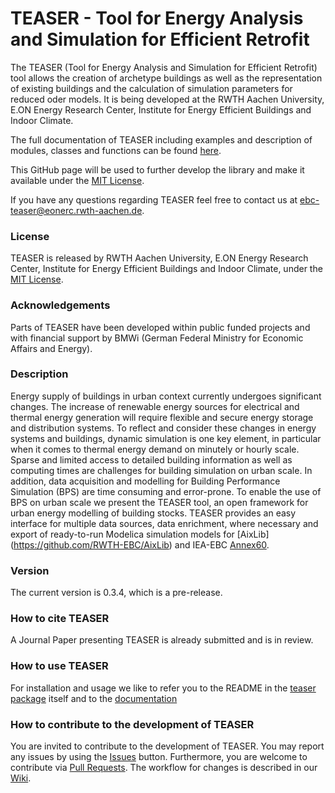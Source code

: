 # TEASER - Tool for Energy Analysis and Simulation for Efficient Retrofit

The TEASER (Tool for Energy Analysis and Simulation for Efficient Retrofit) tool
allows the creation of archetype buildings as well as the
representation of existing buildings and the calculation of simulation
parameters for reduced oder models. It is being developed at the RWTH Aachen University, E.ON Energy Research Center, Institute for Energy Efficient Buildings and Indoor Climate.

The full documentation of TEASER including examples and description of modules,
classes and functions can be found [here](http://pythonhosted.org/teaser/).

This GitHub page will be used to further develop the library and make it
available under the
[MIT License](https://github.com/RWTH-EBC/TEASER/blob/master/License.md).

If you have any questions regarding TEASER feel free to contact us at [ebc-teaser@eonerc.rwth-aachen.de](mailto:ebc-teaser@eonerc.rwth-aachen.de).

### License

TEASER is released by RWTH Aachen University, E.ON Energy
Research Center, Institute for Energy Efficient Buildings and Indoor Climate,
under the
[MIT License](https://github.com/RWTH-EBC/TEASER/blob/master/License.md).

### Acknowledgements

Parts of TEASER have been developed within public funded projects
and with financial support by BMWi (German Federal Ministry for Economic
Affairs and Energy).

### Description

Energy supply of buildings in urban context currently undergoes significant
changes. The increase of renewable energy sources for electrical and thermal
energy generation will require flexible and secure energy storage and
distribution systems. To reflect and consider these changes in energy systems
and buildings, dynamic simulation is one key element, in particular when it
comes to thermal energy demand on minutely or hourly scale.
Sparse and limited access to detailed building information as well as computing
times are challenges for building simulation on urban scale. In addition,
data acquisition and modelling for Building Performance Simulation (BPS) are
time consuming and error-prone. To enable the use of BPS on urban scale we
present the TEASER tool, an open framework for urban energy modelling of
building stocks. TEASER provides an easy interface for multiple data sources,
data enrichment, where necessary and export of ready-to-run Modelica simulation
models for [AixLib] (https://github.com/RWTH-EBC/AixLib) and
IEA-EBC [Annex60](https://github.com/iea-annex60/modelica-annex60).

### Version

The current version is 0.3.4, which is a pre-release.

### How to cite TEASER

A Journal Paper presenting TEASER is already submitted and is in review.


### How to use TEASER

For installation and usage we like to refer you to the README in the [teaser
package](https://github.com/RWTH-EBC/TEASER/blob/master/teaser/README.md) itself and to
the [documentation](http://pythonhosted.org/teaser/install_teaser.html)

### How to contribute to the development of TEASER
You are invited to contribute to the development of TEASER.
You may report any issues by using the [Issues](https://github.com/RWTH-EBC/TEASER/issues) button.
Furthermore, you are welcome to contribute via [Pull Requests](https://github.com/RWTH-EBC/TEASER/pulls).
The workflow for changes is described in our [Wiki](https://github.com/RWTH-EBC/TEASER/wiki).
